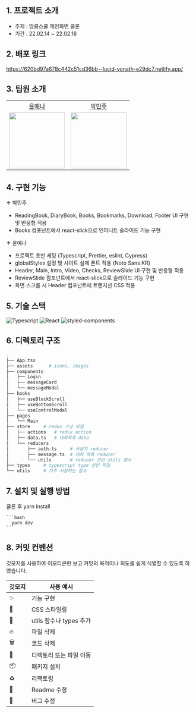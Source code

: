 
## 1. 프로젝트 소개

- 주제 : 땅콩스쿨 메인화면 클론
- 기간 : 22.02.14 ~ 22.02.16



## 2. 배포 링크

https://620bd97a678c442c51cd36bb--lucid-yonath-e29dc7.netlify.app/


## 3. 팀원 소개

<table>

  <tr align="center">
    <td><a href="https://github.com/Yena-Yun">윤예나</a></td>
    <td><a href="https://github.com/minjuice1">박민주</a></td>
  </tr>

  <tr align="center">
    <td><img src="https://avatars.githubusercontent.com/u/68722179?v=4" width="150px"/></td>
    <td><img src="https://avatars.githubusercontent.com/u/82799961?v=4" width="150px"/></td>
  </tr>
</table>


## 4. 구현 기능

⚜ 박민주
* ReadingBook, DiaryBook, Books, Bookmarks, Download, Footer UI 구현 및 반응형 적용
* Books 컴포넌트에서 react-slick으로 인피니트 슬라이드 기능 구현
  
⚜ 윤예나
* 프로젝트 초반 세팅 (Typescript, Prettier, eslint, Cypress)
* globalStyles 설정 및 사이트 실제 폰트 적용 (Noto Sans KR)
* Header, Main, Intro, Video, Checks, ReviewSlide UI 구현 및 반응형 적용
* ReviewSlide 컴포넌트에서 react-slick으로 슬라이드 기능 구현
* 화면 스크롤 시 Header 컴포넌트에 트랜지션 CSS 적용

## 5. 기술 스택
![Typescript](https://img.shields.io/badge/TypeScript-007ACC?style=for-the-badge&logo=typescript&logoColor=white)
![React](https://img.shields.io/badge/React-20232A?style=for-the-badge&logo=react&logoColor=61DAFB)
![styled-components](https://img.shields.io/badge/styled-components-DB7093?style=for-the-badge&logo=styled-components&logoColor=white) 


## 6. 디렉토리 구조

```bash
.
├── App.tsx
├── assets      # icons, images
├── components
│   ├── Login
│   ├── messageCard
│   └── messageModal
├── hooks
│   ├── useBlockScroll
│   ├── useBottomScroll
│   └── useControlModal  
├── pages
│   └── Main
├── store     # redux 구성 파일
│   ├── actions   # redux action
│   ├── data.ts   # 대화목록 data
│   └── reducers
│       ├── auth.ts     # 사용자 reducer
│       ├── message.ts  # 대화 목록 reducer
│       └── utils       # reducer 관련 utils 함수
├── types     # typescript type 선언 파일
└── utils     # 자주 사용하는 함수
```


## 7. 설치 및 실행 방법
클론 후 yarn install

    ```bash
      yarn dev
    ```


## 8. 커밋 컨벤션

깃모지를 사용하여 이모티콘만 보고 커밋의 목적이나 의도를 쉽게 식별할 수 있도록 하였습니다.

| 깃모지 | 사용 예시 |
| --- | --- |
| :sparkles: | 기능 구현 |
| :lipstick: | CSS 스타일링 |
| :wrench: | utils 함수나 types 추가 |
| :fire: | 파일 삭제 |
| :wastebasket: | 코드 삭제 |
| 🚚 | 디렉토리 또는 파일 이동 |
| :package: | 패키지 설치 |
| ♻️ | 리팩토링 |
| 📝 | Readme 수정 |
| 🐛 | 버그 수정 |
